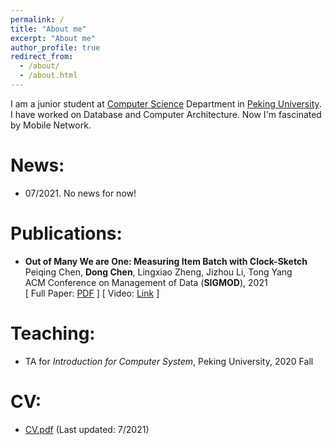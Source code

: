```yaml
---
permalink: /
title: "About me"
excerpt: "About me"
author_profile: true
redirect_from: 
  - /about/
  - /about.html
---
```


I am a junior student at [Computer Science](https://cs.pku.edu.cn/) Department in [Peking University](https://pku.edu.cn). I have worked on Database and Computer Architecture. Now I'm fascinated by Mobile Network.



News:
======
* 07/2021. No news for now!


Publications:
======

* **Out of Many We are One: Measuring Item Batch with Clock-Sketch**  
Peiqing Chen, **Dong Chen**, Lingxiao Zheng, Jizhou Li, Tong Yang  
ACM Conference on Management of Data (**SIGMOD**), 2021    
[ Full Paper: [PDF](https://dl.acm.org/doi/pdf/10.1145/3448016.3452784) ] [ Video: [Link](https://dl.acm.org/doi/10.1145/3448016.3452784) ]


Teaching:
======
* TA for *Introduction for Computer System*, Peking University, 2020 Fall


CV:
======
* [CV.pdf](https://github.com/SakuraSak/SakuraSak.github.io/blob/master/files/resume__chendong.pdf) (Last updated: 7/2021)



